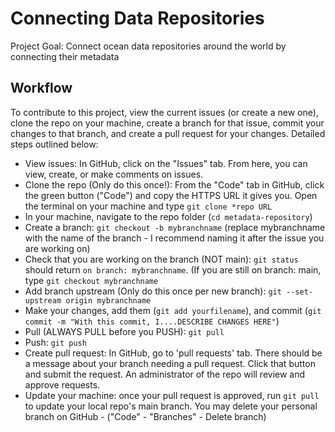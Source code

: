 # Connecting Data Repositories

Project Goal: Connect ocean data repositories around the world by connecting their metadata 

## Workflow 

To contribute to this project, view the current issues (or create a new one), clone the repo on your machine, create a branch for that issue, commit your changes to that branch, and create a pull request for your changes. Detailed steps outlined below: 

- View issues: In GitHub, click on the "Issues" tab.  From here, you can view, create, or make comments on issues. 
- Clone the repo (Only do this once!): From the "Code" tab in GitHub, click the green button ("Code") and copy the HTTPS URL it gives you. Open the terminal on your machine and type `git clone *repo URL` 
- In your machine, navigate to the repo folder (`cd metadata-repository`)
- Create a branch: `git checkout -b mybranchname` (replace mybranchname with the name of the branch - I recommend naming it after the issue you are working on)
- Check that you are working on the branch (NOT main): `git status` should return `on branch: mybranchname`. (If you are still on branch: main, type `git checkout mybranchname`
- Add branch upstream (Only do this once per new branch): `git --set-upstream origin mybranchname`
- Make your changes, add them (`git add yourfilename`), and commit (`git commit -m "With this commit, I....DESCRIBE CHANGES HERE"`)
- Pull (ALWAYS PULL before you PUSH): `git pull`
- Push: `git push`
- Create pull request: In GitHub, go to 'pull requests' tab. There should be a message about your branch needing a pull request. Click that button and submit the request. An administrator of the repo will review and approve requests.
- Update your machine: once your pull request is approved, run `git pull` to update your local repo's main branch. You may delete your personal branch on GitHub - ("Code" - "Branches" - Delete branch) 
